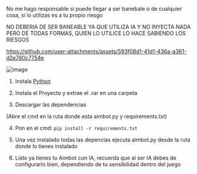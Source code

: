 No me hago responsable si puede llegar a ser banebale o de cualquier cosa, si lo utilizas es a tu propio riesgo

NO DEBERIA DE SER BANEABLE YA QUE UTILIZA IA Y NO INYECTA NADA PERO DE TODAS FORMAS, QUIEN LO UTILICE LO HACE SABIENDO LOS RIESGOS

https://github.com/user-attachments/assets/593f08d1-41d1-436a-a361-d2e780c7754e

![image](https://github.com/user-attachments/assets/075736e6-0314-4154-a907-efce231db19c)

1. Instala [Python](https://www.python.org/ftp/python/3.11.0/python-3.11.0-amd64.exe)

2. Instala el Proyecto y extrae el .rar en una carpeta

3. Descargar las dependencias

(Abre el cmd en la ruta donde esta aimbot.py y requirements.txt)

4. Pon en el cmd: ```pip install -r requirements.txt```

5. Una vez instalado todas las depencias ejecuta aimbot.py desde la ruta donde lo tienes instalado

6. Listo ya tienes tu Aimbot con IA, recuerda que al ser IA debes de configurarlo bien, dependiendo de tu sensibilidad dentro del juego
   
